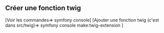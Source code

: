 ## Créer une fonction twig
[Voir les commandes=>     symfony console]
[Ajouter une fonction twig (c'est dans src/twig)=>   symfony console make:twig-extension  ]